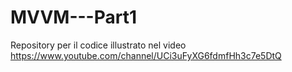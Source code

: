 # MVVM---Part1
Repository per il codice illustrato nel video https://www.youtube.com/channel/UCi3uFyXG6fdmfHh3c7e5DtQ
